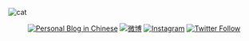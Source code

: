 ![cat](https://cjup.github.io/assets/catplay.gif)

<p align="center">
 <a href="https://huzizi.com"><img src="https://img.shields.io/website?color=34a853&label=Blog&style=for-the-badge&up_message=huzizi.com&url=https%3A%2F%2Fhuzizi.com%2F" alt="Personal Blog in Chinese" /></a>
 <a href="https://weibo.com/cojis"><img src="https://img.shields.io/website?color=e6172d&label=Weibo&style=for-the-badge&up_message=@%E8%83%A1%E8%87%AA%E8%87%AA&url=https%3A%2F%2Fweibo.com%2Fcojis" alt="微博" /></a>
 <a href="https://instagram.com/CJisRock"><img src="https://img.shields.io/website?color=4285f4&label=Instagram&style=for-the-badge&up_message=@CJisRock&url=https%3A%2F%2Fwww.instagram.com%2FCJisRock%2F" alt="Instagram" /></a>
 <a href="https://twitter.com/CJisRock"><img src="https://img.shields.io/website?color=1ea2f1&label=twitter&style=for-the-badge&up_message=@CJisRock&url=https%3A%2F%2Ftwitter.com%2FCJisRock" alt="Twitter Follow" /></a>
</p>



<!--
- 🔭 I’m currently working on ...
- 🌱 I’m currently learning ...
- 👯 I’m looking to collaborate on ...
- 🤔 I’m looking for help with ...
- 💬 Ask me about ...
- 📫 How to reach me: ...
- 😄 Pronouns: ...
- ⚡ Fun fact: ...
-->
